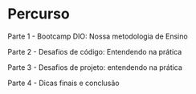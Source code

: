 # Percurso

Parte 1 - Bootcamp DIO: Nossa metodologia de Ensino

Parte 2 - Desafios de código: Entendendo na prática

Parte 3 - Desafios de projeto: entendendo na prática

Parte 4 - Dicas finais e conclusão


